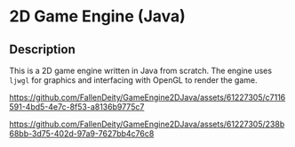 # 2D Game Engine (Java)

## Description

This is a 2D game engine written in Java from scratch. The engine uses `ljwgl` for graphics and interfacing with OpenGL to render the game.

https://github.com/FallenDeity/GameEngine2DJava/assets/61227305/c7116591-4bd5-4e7c-8f53-a8136b9775c7

https://github.com/FallenDeity/GameEngine2DJava/assets/61227305/238b68bb-3d75-402d-97a9-7627bb4c76c8
